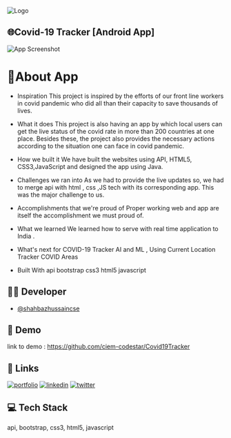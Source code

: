 
![Logo](https://www.mail-signatures.com/wp-content/uploads/2020/04/Help-fight-COVID-19-banner-4.gif)


## 🌐Covid-19 Tracker [Android App]

![App Screenshot](https://bit.ly/3ySZtY2)


# 📲About App

* Inspiration
This project is inspired by the efforts of our front line workers in covid pandemic who did all than their capacity to save thousands of lives.

* What it does
This project is also having an app by which local users can get the live status of the covid rate in more than 200 countries at one place. Besides these, the project also provides the necessary actions according to the situation one can face in covid pandemic.

* How we built it
We have built the websites using API, HTML5, CSS3,JavaScript and designed the app using Java.

* Challenges we ran into
As we had to provide the live updates so, we had to merge api with html , css ,JS tech with its corresponding app. This was the major challenge to us.

* Accomplishments that we're proud of
Proper working web and app are itself the accomplishment we must proud of.

* What we learned
We learned how to serve with real time application to India .

* What's next for COVID-19 Tracker
AI and ML , Using Current Location Tracker COVID Areas

* Built With
api
bootstrap
css3
html5
javascript


## 🧑‍💻 Developer

- [@shahbazhussaincse](https://www.github.com/shahbazhussaincse)


## 🌟 Demo


link to demo : https://github.com/ciem-codestar/Covid19Tracker


## 🔗 Links
[![portfolio](https://img.shields.io/badge/my_portfolio-000?style=for-the-badge&logo=ko-fi&logoColor=white)](https://shahbazhussaincse.github.io/portfolio)
[![linkedin](https://img.shields.io/badge/linkedin-0A66C2?style=for-the-badge&logo=linkedin&logoColor=white)](https://www.linkedin.com/in/shahbazhussaincse)
[![twitter](https://img.shields.io/badge/twitter-1DA1F2?style=for-the-badge&logo=twitter&logoColor=white)](https://twitter.com/shahbazhcse)


## 💻 Tech Stack
api,
bootstrap,
css3,
html5,
javascript

